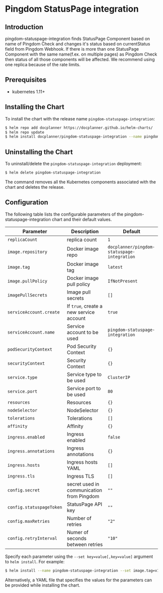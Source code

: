 # Pingdom StatusPage integration

## Introduction

pingdom-statuspage-integration finds StatusPage Component based on name of Pingdom Check and changes it's status based on currentStatus field from Pingdom Webhook. If there is more than one StatusPage Component with the same name(f.ex. on multiple pages) as Pingdom Check then status of all those components will be affected.
We recommend using one replica because of the rate limits.

## Prerequisites

-  kubernetes 1.11+

## Installing the Chart

To install the chart with the release name `pingdom-statuspage-integration`:

```bash
$ helm repo add docplanner https://docplanner.github.io/helm-charts/ 
$ helm repo update
$ helm install docplanner/pingdom-statuspage-integration --name pingdom-statuspage-integration --values=my-values.yaml
```

## Uninstalling the Chart

To uninstall/delete the `pingdom-statuspage-integration` deployment:

```bash
$ helm delete pingdom-statuspage-integration
```

The command removes all the Kubernetes components associated with the chart and deletes the release.

## Configuration

The following table lists the configurable parameters of the pingdom-statuspage-integration chart and their default values.

| Parameter                                  | Description                               | Default                            |
| ------------------------------------------ | ----------------------------------------- | ---------------------------------- |
| `replicaCount` | replica count | `1`|
| `image.repository` | Docker image repo | `docplanner/pingdom-statuspage-integration`|
| `image.tag` | Docker image tag | `latest`|
| `image.pullPolicy` | Docker image pull policy| `IfNotPresent`|
| `imagePullSecrets` | Image pull secrets | `[]` |
| `serviceAccount.create` | If `true`, create a new service account	| `true` |
| `serviceAccount.name` | Service account to be used | `pingdom-statuspage-integration` |
| `podSecurityContext` | Pod Security Context | `{}` |
| `securityContext` | Security Context | `{}` |
| `service.type` | Service type to be used	| `ClusterIP` |
| `service.port` | Service port to be used	| `80` |
| `resources` | Resources | `{}`|
| `nodeSelector` | NodeSelector | `{}`|
| `tolerations` | Tolerations | `[]`|
| `affinity` | Affinity | `{}`|
| `ingress.enabled` | Ingress enabled | `false` |
| `ingress.annotations` | Ingress annotations | `{}` |
| `ingress.hosts` | Ingress hosts YAML | `[]` |
| `ingress.tls` | Ingress TLS | `[]` |
| `config.secret` | secret used in communication from Pingdom | `""` |
| `config.statuspageToken` | StatusPage API key | `""` |
| `config.maxRetries` | Number of retries | `"2"` |
| `config.retryInterval` | Numer of seconds between retries | `"10"` |

Specify each parameter using the `--set key=value[,key=value]` argument to `helm install`. For example:

```bash
$ helm install --name pingdom-statuspage-integration --set image.tag=v1.0.0 docplanner/pingdom-statuspage-integration
```

Alternatively, a YAML file that specifies the values for the parameters can be provided while installing the chart.
